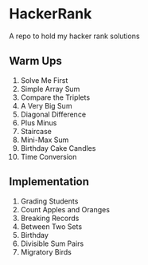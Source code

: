 # HackerRank
A repo to hold my hacker rank solutions

## Warm Ups
1. Solve Me First
2. Simple Array Sum
3. Compare the Triplets
4. A Very Big Sum
5. Diagonal Difference
6. Plus Minus
7. Staircase
8. Mini-Max Sum
9. Birthday Cake Candles
10. Time Conversion

## Implementation
1. Grading Students
2. Count Apples and Oranges
3. Breaking Records
4. Between Two Sets
5. Birthday
6. Divisible Sum Pairs
7. Migratory Birds
